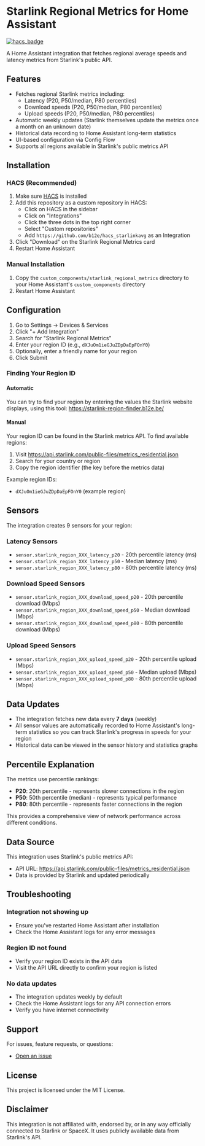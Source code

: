 # Starlink Regional Metrics for Home Assistant

[![hacs_badge](https://img.shields.io/badge/HACS-Custom-41BDF5.svg)](https://github.com/hacs/integration)

A Home Assistant integration that fetches regional average speeds and latency metrics from Starlink's public API.

## Features

- Fetches regional Starlink metrics including:
  - Latency (P20, P50/median, P80 percentiles)
  - Download speeds (P20, P50/median, P80 percentiles)
  - Upload speeds (P20, P50/median, P80 percentiles)
- Automatic weekly updates (Starlink themselves update the metrics once a month on an unknown date)
- Historical data recording to Home Assistant long-term statistics
- UI-based configuration via Config Flow
- Supports all regions available in Starlink's public metrics API

## Installation

### HACS (Recommended)

1. Make sure [HACS](https://hacs.xyz/) is installed
2. Add this repository as a custom repository in HACS:
   - Click on HACS in the sidebar
   - Click on "Integrations"
   - Click the three dots in the top right corner
   - Select "Custom repositories"
   - Add `https://github.com/b12e/hacs_starlinkavg` as an Integration
3. Click "Download" on the Starlink Regional Metrics card
4. Restart Home Assistant

### Manual Installation

1. Copy the `custom_components/starlink_regional_metrics` directory to your Home Assistant's `custom_components` directory
2. Restart Home Assistant

## Configuration

1. Go to Settings → Devices & Services
2. Click "+ Add Integration"
3. Search for "Starlink Regional Metrics"
4. Enter your region ID (e.g., `dXJuOm1ieGJuZDpDaEpFOnY0`)
5. Optionally, enter a friendly name for your region
6. Click Submit

### Finding Your Region ID

#### Automatic
You can try to find your region by entering the values the Starlink website displays, using this tool: https://starlink-region-finder.b12e.be/

#### Manual
Your region ID can be found in the Starlink metrics API. To find available regions:

1. Visit https://api.starlink.com/public-files/metrics_residential.json
2. Search for your country or region
3. Copy the region identifier (the key before the metrics data)


Example region IDs:
- `dXJuOm1ieGJuZDpDaEpFOnY0` (example region)

## Sensors

The integration creates 9 sensors for your region:

### Latency Sensors
- `sensor.starlink_region_XXX_latency_p20` - 20th percentile latency (ms)
- `sensor.starlink_region_XXX_latency_p50` - Median latency (ms)
- `sensor.starlink_region_XXX_latency_p80` - 80th percentile latency (ms)

### Download Speed Sensors
- `sensor.starlink_region_XXX_download_speed_p20` - 20th percentile download (Mbps)
- `sensor.starlink_region_XXX_download_speed_p50` - Median download (Mbps)
- `sensor.starlink_region_XXX_download_speed_p80` - 80th percentile download (Mbps)

### Upload Speed Sensors
- `sensor.starlink_region_XXX_upload_speed_p20` - 20th percentile upload (Mbps)
- `sensor.starlink_region_XXX_upload_speed_p50` - Median upload (Mbps)
- `sensor.starlink_region_XXX_upload_speed_p80` - 80th percentile upload (Mbps)

## Data Updates

- The integration fetches new data every **7 days** (weekly)
- All sensor values are automatically recorded to Home Assistant's long-term statistics so you can track Starlink's progress in speeds for your region
- Historical data can be viewed in the sensor history and statistics graphs

## Percentile Explanation

The metrics use percentile rankings:
- **P20**: 20th percentile - represents slower connections in the region
- **P50**: 50th percentile (median) - represents typical performance
- **P80**: 80th percentile - represents faster connections in the region

This provides a comprehensive view of network performance across different conditions.

## Data Source

This integration uses Starlink's public metrics API:
- API URL: https://api.starlink.com/public-files/metrics_residential.json
- Data is provided by Starlink and updated periodically

## Troubleshooting

### Integration not showing up
- Ensure you've restarted Home Assistant after installation
- Check the Home Assistant logs for any error messages

### Region ID not found
- Verify your region ID exists in the API data
- Visit the API URL directly to confirm your region is listed

### No data updates
- The integration updates weekly by default
- Check the Home Assistant logs for any API connection errors
- Verify you have internet connectivity

## Support

For issues, feature requests, or questions:
- [Open an issue](https://github.com/b12e/hacs_starlinkavg/issues)

## License

This project is licensed under the MIT License.

## Disclaimer

This integration is not affiliated with, endorsed by, or in any way officially connected to Starlink or SpaceX. It uses publicly available data from Starlink's API.
